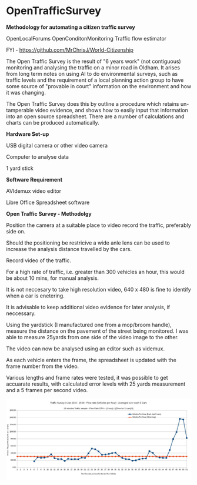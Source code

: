 # OpenTrafficSurvey
**Methodology for automating a citizen traffic survey**

  OpenLocalForums
  OpenConditonMonitoring
    Traffic flow estimator

FYI -  https://github.com/MrChrisJ/World-Citizenship

The Open Traffic Survey is the result of "6 years work" (not contiguous) monitoring and analysing the traffic on a minor road in Oldham.  It arises from long term notes on using AI to do environmental surveys, such as traffic levels and the requirement of a local planning action group to have some source of "provable in court" information on the environment and how it was changing.

The Open Traffic Survey does this by outline a procedure which retains un-tamperable video evidence, and shows how to easily input that information into an open source spreadsheet. There are a number of calculations and charts can be produced automatically.


**Hardware Set-up**

USB digital camera or other video camera

Computer to analyse data

1 yard stick

**Software Requirement**

AVIdemux video editor

Libre Office Spreadsheet software


**Open Traffic Survey - Methodolgy**  

Position the camera at a suitable place to video record the traffic, preferably side on.  
  
Should the positioning be restricive a wide anle lens can be used to increase the analysis distance travelled by the cars.  

Record video of the traffic.  

For a high rate of traffic, i.e. greater than 300 vehicles an hour, this would be about 10 mins, for manual analysis.  

It is not neccesary to take high resolution video, 640 x 480 is fine to identify when a car is enetering.  

It is advisable to keep additional video evidence for later analysis, if neccessary.  

Using the yardstick (I manufactured one from a mop/broom handle), measure the distance on the pavement of the street being monitored. I was able to measure 25yards from one side of the video image to the other.  

The video can now be analysed using an editor such as videmux.  

As each vehicle enters the frame, the spreadsheet is updated with the frame number from the video.  

Various lengths and frame rates were tested, it was possible to get accuarate results, with calculated error levels with 25 yards measurement and a 5 frames per second video.  

![alt tag](02-flowrates.9.1.2016-15.00-1.jpg)


